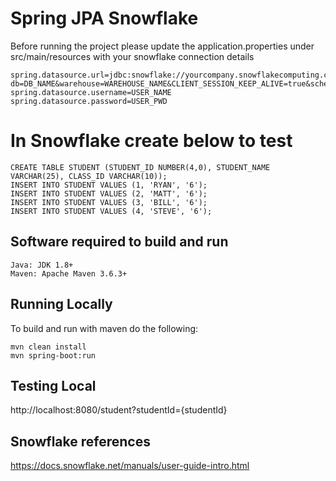 
# Spring JPA Snowflake

Before running the project please update the application.properties under src/main/resources with your snowflake connection details
```
spring.datasource.url=jdbc:snowflake://yourcompany.snowflakecomputing.com/?db=DB_NAME&warehouse=WAREHOUSE_NAME&CLIENT_SESSION_KEEP_ALIVE=true&schema=SCHEMA_NAME
spring.datasource.username=USER_NAME
spring.datasource.password=USER_PWD
```

# In Snowflake create below to test 
```
CREATE TABLE STUDENT (STUDENT_ID NUMBER(4,0), STUDENT_NAME VARCHAR(25), CLASS_ID VARCHAR(10));
INSERT INTO STUDENT VALUES (1, 'RYAN', '6');
INSERT INTO STUDENT VALUES (2, 'MATT', '6');
INSERT INTO STUDENT VALUES (3, 'BILL', '6');
INSERT INTO STUDENT VALUES (4, 'STEVE', '6');
```

## Software required to build and run
```
Java: JDK 1.8+
Maven: Apache Maven 3.6.3+
```


## Running Locally

To build and run with maven do the following:

```
mvn clean install
mvn spring-boot:run
```

## Testing Local
http://localhost:8080/student?studentId={studentId}

## Snowflake references
https://docs.snowflake.net/manuals/user-guide-intro.html